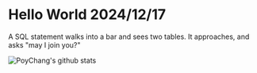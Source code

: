 # Hello World 2024/12/17

A SQL statement walks into a bar and sees two tables.
It approaches, and asks "may I join you?"

![PoyChang's github stats](https://github-readme-stats.vercel.app/api?username=poychang&show_icons=true&theme=dracula)
